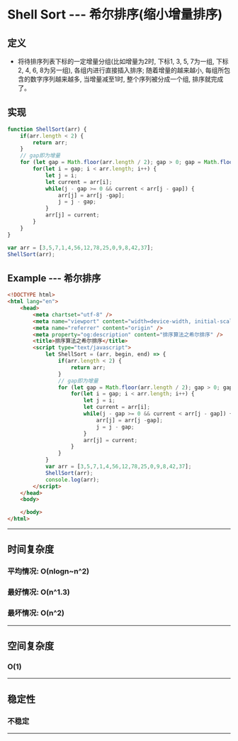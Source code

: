# Shell Sort --- 希尔排序(缩小增量排序)

## 定义
- 将待排序列表下标的一定增量分组(比如增量为2时, 下标1, 3, 5, 7为一组, 下标2, 4, 6, 8为另一组), 各组内进行直接插入排序; 随着增量的越来越小, 每组所包含的数字序列越来越多, 当增量减至1时, 整个序列被分成一个组, 排序就完成了。

## 实现
``` javascript
function ShellSort(arr) {
    if(arr.length < 2) {
        return arr;
    }
    // gap即为增量
    for (let gap = Math.floor(arr.length / 2); gap > 0; gap = Math.floor(gap / 2)) {
        for(let i = gap; i < arr.length; i++) {
            let j = i;
            let current = arr[i];
            while(j - gap >= 0 && current < arr[j - gap]) {
                arr[j] = arr[j -gap];
                j = j - gap;
            }
            arr[j] = current;
        }
    }
}

var arr = [3,5,7,1,4,56,12,78,25,0,9,8,42,37];
ShellSort(arr);
```

## Example --- 希尔排序

``` html
<!DOCTYPE html>
<html lang="en">
    <head>
        <meta chartset="utf-8" />
        <meta name="viewport" content="width=device-width, initial-scale=1.0" />
        <meta name="referrer" content="origin" />
        <meta property="og:description" content="排序算法之希尔排序" />
        <title>排序算法之希尔排序</title>
        <script type="text/javascript">
            let ShellSort = (arr, begin, end) => {
                if(arr.length < 2) {
                    return arr;
                }
                // gap即为增量
                for (let gap = Math.floor(arr.length / 2); gap > 0; gap = Math.floor(gap / 2)) {
                    for(let i = gap; i < arr.length; i++) {
                        let j = i;
                        let current = arr[i];
                        while(j - gap >= 0 && current < arr[j - gap]) {
                            arr[j] = arr[j -gap];
                            j = j - gap;
                        }
                        arr[j] = current;
                    }
                }
            }
            var arr = [3,5,7,1,4,56,12,78,25,0,9,8,42,37];
            ShellSort(arr);
            console.log(arr);
        </script>
    </head>
    <body>

    </body>
</html>
```

------

## 时间复杂度
### 平均情况: O(nlogn~n^2)
### 最好情况: O(n^1.3)
### 最坏情况: O(n^2)

------

## 空间复杂度
### O(1)

------

## 稳定性
### 不稳定


------